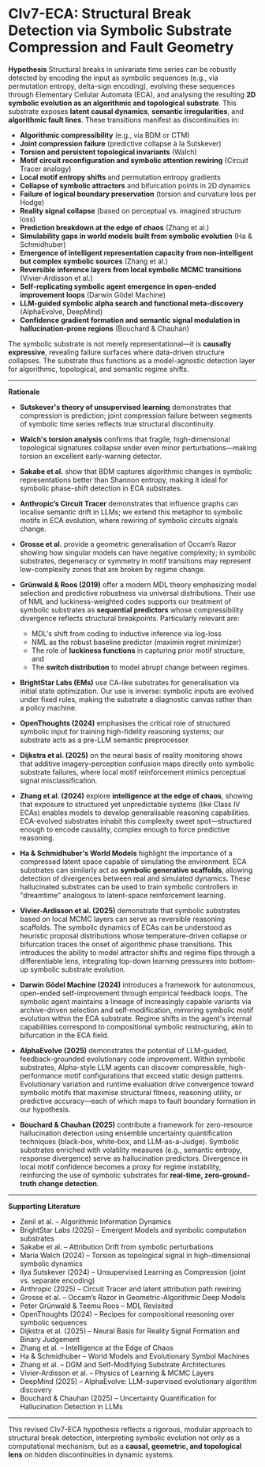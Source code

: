 # CIv7-ECA: Structural Break Detection via Symbolic Substrate Compression and Fault Geometry

**Hypothesis**
Structural breaks in univariate time series can be robustly detected by encoding the input as symbolic sequences (e.g., via permutation entropy, delta-sign encoding), evolving these sequences through Elementary Cellular Automata (ECA), and analysing the resulting **2D symbolic evolution as an algorithmic and topological substrate**. This substrate exposes **latent causal dynamics**, **semantic irregularities**, and **algorithmic fault lines**. These transitions manifest as discontinuities in:

* **Algorithmic compressibility** (e.g., via BDM or CTM)
* **Joint compression failure** (predictive collapse à la Sutskever)
* **Torsion and persistent topological invariants** (Walch)
* **Motif circuit reconfiguration and symbolic attention rewiring** (Circuit Tracer analogy)
* **Local motif entropy shifts** and permutation entropy gradients
* **Collapse of symbolic attractors** and bifurcation points in 2D dynamics
* **Failure of logical boundary preservation** (torsion and curvature loss per Hodge)
* **Reality signal collapse** (based on perceptual vs. imagined structure loss)
* **Prediction breakdown at the edge of chaos** (Zhang et al.)
* **Simulability gaps in world models built from symbolic evolution** (Ha & Schmidhuber)
* **Emergence of intelligent representation capacity from non-intelligent but complex symbolic sources** (Zhang et al.)
* **Reversible inference layers from local symbolic MCMC transitions** (Vivier-Ardisson et al.)
* **Self-replicating symbolic agent emergence in open-ended improvement loops** (Darwin Gödel Machine)
* **LLM-guided symbolic alpha search and functional meta-discovery** (AlphaEvolve, DeepMind)
* **Confidence gradient formation and semantic signal modulation in hallucination-prone regions** (Bouchard & Chauhan)

The symbolic substrate is not merely representational—it is **causally expressive**, revealing failure surfaces where data-driven structure collapses. The substrate thus functions as a model-agnostic detection layer for algorithmic, topological, and semantic regime shifts.

---

**Rationale**

* **Sutskever's theory of unsupervised learning** demonstrates that compression is prediction; joint compression failure between segments of symbolic time series reflects true structural discontinuity.
* **Walch's torsion analysis** confirms that fragile, high-dimensional topological signatures collapse under even minor perturbations—making torsion an excellent early-warning detector.
* **Sakabe et al.** show that BDM captures algorithmic changes in symbolic representations better than Shannon entropy, making it ideal for symbolic phase-shift detection in ECA substrates.
* **Anthropic’s Circuit Tracer** demonstrates that influence graphs can localise semantic drift in LLMs; we extend this metaphor to symbolic motifs in ECA evolution, where rewiring of symbolic circuits signals change.
* **Grosse et al.** provide a geometric generalisation of Occam’s Razor showing how singular models can have negative complexity; in symbolic substrates, degeneracy or symmetry in motif transitions may represent low-complexity zones that are broken by regime change.
* **Grünwald & Roos (2019)** offer a modern MDL theory emphasizing model selection and predictive robustness via universal distributions. Their use of NML and luckiness-weighted codes supports our treatment of symbolic substrates as **sequential predictors** whose compressibility divergence reflects structural breakpoints. Particularly relevant are:

  * MDL's shift from coding to inductive inference via log-loss
  * NML as the robust baseline predictor (maximin regret minimizer)
  * The role of **luckiness functions** in capturing prior motif structure, and
  * The **switch distribution** to model abrupt change between regimes.
* **BrightStar Labs (EMs)** use CA-like substrates for generalisation via initial state optimization. Our use is inverse: symbolic inputs are evolved under fixed rules, making the substrate a diagnostic canvas rather than a policy machine.
* **OpenThoughts (2024)** emphasises the critical role of structured symbolic input for training high-fidelity reasoning systems; our substrate acts as a pre-LLM semantic preprocessor.
* **Dijkstra et al. (2025)** on the neural basis of reality monitoring shows that additive imagery-perception confusion maps directly onto symbolic substrate failures, where local motif reinforcement mimics perceptual signal misclassification.
* **Zhang et al. (2024)** explore **intelligence at the edge of chaos**, showing that exposure to structured yet unpredictable systems (like Class IV ECAs) enables models to develop generalisable reasoning capabilities. ECA-evolved substrates inhabit this complexity sweet spot—structured enough to encode causality, complex enough to force predictive reasoning.
* **Ha & Schmidhuber's World Models** highlight the importance of a compressed latent space capable of simulating the environment. ECA substrates can similarly act as **symbolic generative scaffolds**, allowing detection of divergences between real and simulated dynamics. These hallucinated substrates can be used to train symbolic controllers in "dreamtime" analogous to latent-space reinforcement learning.
* **Vivier-Ardisson et al. (2025)** demonstrate that symbolic substrates based on local MCMC layers can serve as reversible reasoning scaffolds. The symbolic dynamics of ECAs can be understood as heuristic proposal distributions whose temperature-driven collapse or bifurcation traces the onset of algorithmic phase transitions. This introduces the ability to model attractor shifts and regime flips through a differentiable lens, integrating top-down learning pressures into bottom-up symbolic substrate evolution.
* **Darwin Gödel Machine (2024)** introduces a framework for autonomous, open-ended self-improvement through empirical feedback loops. The symbolic agent maintains a lineage of increasingly capable variants via archive-driven selection and self-modification, mirroring symbolic motif evolution within the ECA substrate. Regime shifts in the agent's internal capabilities correspond to compositional symbolic restructuring, akin to bifurcation in the ECA field.
* **AlphaEvolve (2025)** demonstrates the potential of LLM-guided, feedback-grounded evolutionary code improvement. Within symbolic substrates, Alpha-style LLM agents can discover compressible, high-performance motif configurations that exceed static design patterns. Evolutionary variation and runtime evaluation drive convergence toward symbolic motifs that maximise structural fitness, reasoning utility, or predictive accuracy—each of which maps to fault boundary formation in our hypothesis.
* **Bouchard & Chauhan (2025)** contribute a framework for zero-resource hallucination detection using ensemble uncertainty quantification techniques (black-box, white-box, and LLM-as-a-Judge). Symbolic substrates enriched with volatility measures (e.g., semantic entropy, response divergence) serve as hallucination predictors. Divergence in local motif confidence becomes a proxy for regime instability, reinforcing the use of symbolic substrates for **real-time, zero-ground-truth change detection**.

---

**Supporting Literature**

* Zenil et al. – Algorithmic Information Dynamics
* BrightStar Labs (2025) – Emergent Models and symbolic computation substrates
* Sakabe et al. – Attribution Drift from symbolic perturbations
* Maria Walch (2024) – Torsion as topological signal in high-dimensional symbolic dynamics
* Ilya Sutskever (2024) – Unsupervised Learning as Compression (joint vs. separate encoding)
* Anthropic (2025) – Circuit Tracer and latent attribution path rewiring
* Grosse et al. – Occam’s Razor in Geometric-Algorithmic Deep Models
* Peter Grünwald & Teemu Roos – MDL Revisited
* OpenThoughts (2024) – Recipes for compositional reasoning over symbolic sequences
* Dijkstra et al. (2025) – Neural Basis for Reality Signal Formation and Binary Judgement
* Zhang et al. – Intelligence at the Edge of Chaos
* Ha & Schmidhuber – World Models and Evolutionary Symbol Machines
* Zhang et al. – DGM and Self-Modifying Substrate Architectures
* Vivier-Ardisson et al. – Physics of Learning & MCMC Layers
* DeepMind (2025) – AlphaEvolve: LLM-supervised evolutionary algorithm discovery
* Bouchard & Chauhan (2025) – Uncertainty Quantification for Hallucination Detection in LLMs

---

This revised CIv7-ECA hypothesis reflects a rigorous, modular approach to structural break detection, interpreting symbolic evolution not only as a computational mechanism, but as a **causal, geometric, and topological lens** on hidden discontinuities in dynamic systems.

